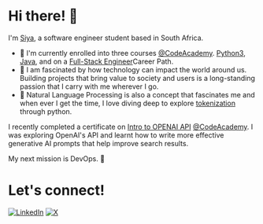# Hi there! 👋

I'm [Siya](https://sensational-frangollo-2334c4.netlify.app), a software engineer student based in South Africa.

- 🌵 I'm currently enrolled into three courses [@CodeAcademy](https://www.codecademy.com/career-center). [Python3](https://www.codecademy.com/enrolled/courses/learn-python-3), [Java](https://www.codecademy.com/enrolled/courses/learn-java), and on a [Full-Stack Engineer](https://www.codecademy.com/career-journey/full-stack-engineer)Career Path.
- 🤖 I am fascinated by how technology can impact the world around us. Building projects that bring value to society and users is a long-standing passion that I carry with me wherever I go.
- 🧭 Natural Language Processing is also a concept that fascinates me and when ever I get the time, I love diving deep to explore [tokenization](https://medium.com/@abdallahashraf90x/tokenization-in-nlp-all-you-need-to-know-45c00cfa2df7) through python.

I recently completed a certificate on [Intro to OPENAI API]([https://www.codecademy.com/enrolled/courses/intro-to-open-ai-gpt-api](https://www.codecademy.com/profiles/Siya_S10/certificates/3b2c5de258e6407cae576d66bfef9e91)) [@CodeAcademy](https://www.codecademy.com/career-center). I was exploring OpenAI's API and learnt how to write more effective generative AI prompts that help improve search results.

My next mission is DevOps. 🚀

# **Let's connect!**

[![LinkedIn](https://img.shields.io/badge/LinkedIn-blue?style=flat&logo=linkedin)](https://www.linkedin.com/in/siyabonga-nhlapo-06584b248/)
[![X](https://img.shields.io/badge/X-black?style=flat&logo=x)](https://x.com/Siya_10_)
